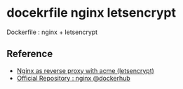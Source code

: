 
# docekrfile nginx letsencrypt

Dockerfile : nginx + letsencrypt

## Reference
+ [Nginx as reverse proxy with acme (letsencrypt)]( https://wiki.alpinelinux.org/wiki/Nginx_as_reverse_proxy_with_acme_(letsencrypt) )
+ [Official Repository : nginx @dockerhub](https://hub.docker.com/_/nginx/)

